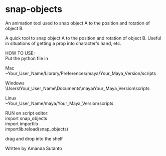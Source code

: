 # snap-objects
An animation tool used to snap object A to the position and rotation of object B.

A quick tool to snap object A to the position and rotation of object B.
Useful in situations of getting a prop into character's hand, etc.

HOW TO USE:<br>
Put the python file in

Mac
~Your_User_Name/Library/Preferences/maya/Your_Maya_Version/scripts

Windows
\Users\Your_User_Name\Documents\maya\Your_Maya_Version\scripts

Linux<br>
~Your_User_Name/maya/Your_Maya_Version/scripts


RUN on script editor:<br>
import snap_objects <br>
import importlib <br>
importlib.reload(snap_objects)

drag and drop into the shelf

Written by Amanda Sutanto

